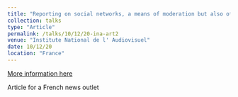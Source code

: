 ```yaml
---
title: "Reporting on social networks, a means of moderation but also of censorship (French)"
collection: talks
type: "Article"
permalink: /talks/10/12/20-ina-art2
venue: "Institute National de l' Audiovisuel"
date: 10/12/20
location: "France"
---
```


[More information here](https://larevuedesmedias.ina.fr/signalement-reseaux-sociaux-moderation-censure)

Article for a French news outlet
